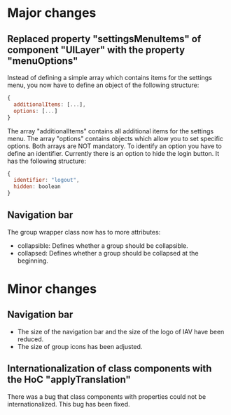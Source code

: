 <!--
 Copyright © 2024 IAV GmbH Ingenieurgesellschaft Auto und Verkehr, All Rights Reserved.
 
 Licensed under the Apache License, Version 2.0 (the "License");
 you may not use this file except in compliance with the License.
 You may obtain a copy of the License at
 
 http://www.apache.org/licenses/LICENSE-2.0
 
 Unless required by applicable law or agreed to in writing, software
 distributed under the License is distributed on an "AS IS" BASIS,
 WITHOUT WARRANTIES OR CONDITIONS OF ANY KIND, either express or implied.
 See the License for the specific language governing permissions and
 limitations under the License.
 
 SPDX-License-Identifier: Apache-2.0
-->

# Major changes
## Replaced property "settingsMenuItems" of component "UILayer" with the property "menuOptions"
Instead of defining a simple array which contains items for the settings menu, you now have to define an object of the following structure:
```javascript
{
  additionalItems: [...],
  options: [...]
}
```
The array "additionalItems" contains all additional items for the settings menu. The array "options" contains objects which allow you to set specific options. Both arrays are NOT mandatory. To identify an option you have to define an identifier. Currently there is an option to hide the login button. It has the following structure:
```javascript
{
  identifier: "logout",
  hidden: boolean
}
```
## Navigation bar
The group wrapper class now has to more attributes:
- collapsible: Defines whether a group should be collapsible.
- collapsed: Defines whether a group should be collapsed at the beginning.

# Minor changes
## Navigation bar
- The size of the navigation bar and the size of the logo of IAV have been reduced.
- The size of group icons has been adjusted.

## Internationalization of class components with the HoC "applyTranslation"
There was a bug that class components with properties could not be internationalized. This bug has been fixed.